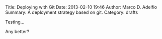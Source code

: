 Title: Deploying with Git
Date: 2013-02-10 19:46
Author: Marco D. Adelfio
Summary: A deployment strategy based on git.
Category: drafts

Testing...

Any better?
